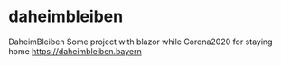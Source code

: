 # daheimbleiben
DaheimBleiben
Some project with blazor while Corona2020 for staying home
https://daheimbleiben.bayern
